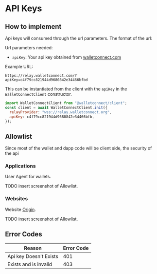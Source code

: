 # API Keys

## How to implement

Api keys will consumed through the url parameters. The format of the url:

Url parameters needed:

- `apiKey`: Your api key obtained from [walletconnect.com](walletconnect.com)

Example URL:

`https://relay.walletconnect.com/?apiKey=c4f79cc821944d9680842e34466bfbd`

This can be instantiated from the client with the `apiKey` in the `WalletConnectClient` constructor.

```javascript
import WalletConnectClient from "@walletconnect/client";
const client = await WalletConnectClient.init({
  relayProvider: "wss://relay.walletconnect.org",
  apiKey: c4f79cc821944d9680842e34466bfb,
});
```

## Allowlist

Since most of the wallet and dapp code will be client side, the security of the api

### Applications

User Agent for wallets.

TODO insert screenshot of Allowlist.

### Websites

Website [Origin](https://developer.mozilla.org/en-US/docs/Web/HTTP/Headers/Origin).

TODO insert screenshot of Allowlist.

## Error Codes

| Reason                 | Error Code |
| ---------------------- | ---------- |
| Api key Doesn't Exists | 401        |
| Exists and is invalid  | 403        |
